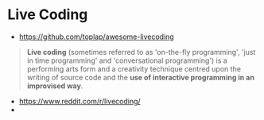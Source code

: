 # Live Coding

- https://github.com/toplap/awesome-livecoding

> **Live coding** (sometimes referred to as 'on-the-fly programming', 'just in time programming' and 'conversational programming') is a performing arts form and a creativity technique centred upon the writing of source code and the **use of interactive programming in an improvised way**.

- https://www.reddit.com/r/livecoding/
- 